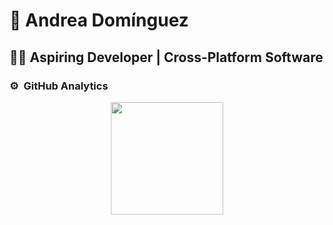 # :wave: Andrea Domínguez
## 👩‍💻 Aspiring Developer | Cross-Platform Software

### ⚙️ &nbsp;GitHub Analytics

<p align="center">
<a href="https://github.com/And-Y21">
  <img height="180em" src="https://github-readme-stats-eight-theta.vercel.app/api?username=And-Y21&show_icons=true&theme=algolia&include_all_commits=true&count_private=true"/>
</a>
</a>
</p>


<!--
**And-Y21/And-Y21** is a ✨ _special_ ✨ repository because its `README.md` (this file) appears on your GitHub profile.

Here are some ideas to get you started:

- 🔭 I’m currently working on ...
- 🌱 I’m currently learning ...
- 👯 I’m looking to collaborate on ...
- 🤔 I’m looking for help with ...
- 💬 Ask me about ...
- 📫 How to reach me: ...
- 😄 Pronouns: ...
- ⚡ Fun fact: ...
-->
